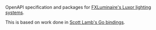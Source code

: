 OpenAPI specification and packages for [FXLuminaire's Luxor lighting systems](https://www.fxl.com/product/transformers/designer/luxor).

This is based on work done in [Scott Lamb's Go bindings](https://github.com/scottlamb/luxor).
